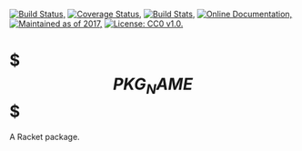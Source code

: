 [![Build Status,](https://img.shields.io/travis/jsmaniac/$$$PKG_NAME$$$/master.svg)](https://travis-ci.org/jsmaniac/$$$PKG_NAME$$$)
[![Coverage Status,](https://img.shields.io/codecov/c/github/jsmaniac/$$$PKG_NAME$$$/master.svg)](https://codecov.io/gh/jsmaniac/$$$PKG_NAME$$$)
[![Build Stats,](https://img.shields.io/badge/build-stats-blue.svg)](http://jsmaniac.github.io/travis-stats/#jsmaniac/$$$PKG_NAME$$$)
[![Online Documentation,](https://img.shields.io/badge/docs-online-blue.svg)](http://docs.racket-lang.org/$$$PKG_NAME$$$/)
[![Maintained as of 2017,](https://img.shields.io/maintenance/yes/2017.svg)](https://github.com/jsmaniac/$$$PKG_NAME$$$/issues)
[![License: CC0 v1.0.](https://img.shields.io/badge/license-CC0-blue.svg)](https://creativecommons.org/publicdomain/zero/1.0/)

$$$PKG_NAME$$$
==============

A Racket package.